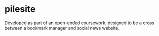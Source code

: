 pilesite
========

Developed as part of an open-ended coursework, designed to be a cross between a bookmark manager and social news website.
